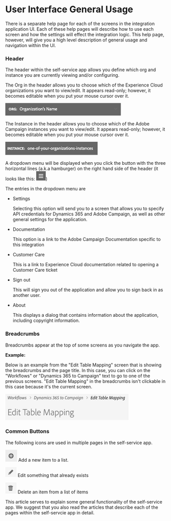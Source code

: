 
# User Interface General Usage

There is a separate help page for each of the screens in the integration application UI.   Each of these help pages will describe how to use each screen and how the settings will effect the integration logic.   This help page, however, will give you a high level description of general usage and navigation within the UI.

### Header

The header within the self-service app allows you define which org and instance you are currently viewing and/or configuring.

The Org in the header allows you to choose which of the Experience Cloud organizations you want to view/edit.   It appears read-only; however, it becomes editable when you put your mouse cursor over it.

![](assets/d365-to-acs-header-org.png)

The Instance in the header allows you to choose which of the Adobe Campaign instances you want to view/edit.   It appears read-only; however, it becomes editable when you put your mouse cursor over it.

![](assets/d365-to-acs-header-instance.png)

A dropdown menu will be displayed when you click the button with the three horizontal lines (a.k.a hamburger) on the 
right hand side of the header (it looks like this: ![](assets/d365-to-acs-icon-hamburger.png))
 
The entries in the dropdown menu are 
 
* Settings
  
  Selecting this option will send you to a screen that allows you to specify API credentials for Dynamics 365 and Adobe Campaign,
  as well as other general settings for the application.
   
* Documentation

  This option is a link to the Adobe Campaign Documentation specific to this integration

* Customer Care

  This is a link to Experience Cloud documentation related to opening a Customer Care ticket 

* Sign out

  This will sign you out of the application and allow you to sign back in as another user.  

* About

  This displays a dialog that contains information about the application, including copyright information.

### Breadcrumbs

Breadcrumbs appear at the top of some screens as you navigate the app.

**Example:**

Below is an example from the "Edit Table Mapping" screen that is showing the breadcrumbs and the page title.   In this case, you can click on the "Workflows" or "Dynamics 365 to Campaign" text to go to one of the previous screens.    "Edit Table Mapping" in the breadcrumbs isn't clickable in this case because it's the current screen.

![](assets/d365-to-acs-breadcrumbs-ingress.png)

### Common Buttons

The following icons are used in multiple pages in the self-service app.

![](assets/d365-to-acs-icon-add.png) 
Add a new item to a list.

![](assets/d365-to-acs-icon-edit.png)
Edit something that already exists

![](assets/d365-to-acs-icon-delete.png)
Delete an item from a list of items

This article serves to explain some general functionality of the self-service app.   We suggest that you also read the 
articles that describe each of the pages within the self-servcie app in detail. 
  